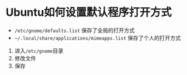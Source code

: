 # Ubuntu如何设置默认程序打开方式

* `/etc/gnome/defaults.list` 保存了全局的打开方式
* `~/.local/share/applications/mimeapps.list` 保存了个人的打开方式

1. 进入`/etc/gnome`目录
2. 修改文件
3. 保存